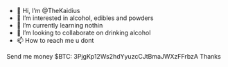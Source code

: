 - 👋 Hi, I’m @TheKaidius
- 👀 I’m interested in alcohol, edibles and powders
- 🌱 I’m currently learning nothin
- 💞️ I’m looking to collaborate on drinking alcohol
- 📫 How to reach me u dont

<!---
TheKaidius/TheKaidius is a ✨ special ✨ repository because its `README.md` (this file) appears on your GitHub profile.
You can click the Preview link to take a look at your changes.
--->

Send me money $BTC: 3PjgKp12Ws2hdYyuzcCJtBmaJWXzFFrbzA
Thanks
